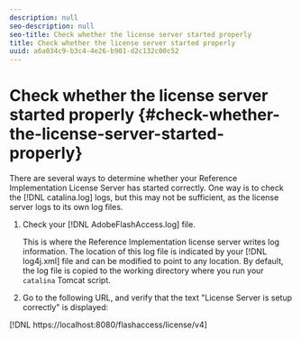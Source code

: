 ```yaml
---
description: null
seo-description: null
seo-title: Check whether the license server started properly
title: Check whether the license server started properly
uuid: a6a034c9-b3c4-4e26-b901-d2c132c00c52
---
```


# Check whether the license server started properly {#check-whether-the-license-server-started-properly}

 There are several ways to determine whether your Reference Implementation License Server has started correctly. One way is to check the [!DNL catalina.log] logs, but this may not be sufficient, as the license server logs to its own log files. 
1. Check your [!DNL AdobeFlashAccess.log] file.

   This is where the Reference Implementation license server writes log information. The location of this log file is indicated by your [!DNL log4j.xml] file and can be modified to point to any location. By default, the log file is copied to the working directory where you run your `catalina` Tomcat script.
1. Go to the following URL, and verify that the text "License Server is setup correctly" is displayed:

[!DNL ht<span></span>tps://localhost:8080/flashaccess/license/v4]
